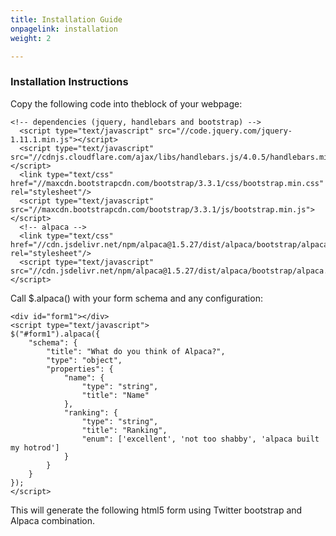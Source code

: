 ```yaml
---
title: Installation Guide
onpagelink: installation
weight: 2

---
```

### Installation Instructions

Copy the following code into theblock of your webpage:

    
    
  

    <!-- dependencies (jquery, handlebars and bootstrap) -->
      <script type="text/javascript" src="//code.jquery.com/jquery-1.11.1.min.js"></script>
      <script type="text/javascript" src="//cdnjs.cloudflare.com/ajax/libs/handlebars.js/4.0.5/handlebars.min.js"></script>
      <link type="text/css" href="//maxcdn.bootstrapcdn.com/bootstrap/3.3.1/css/bootstrap.min.css" rel="stylesheet"/>
      <script type="text/javascript" src="//maxcdn.bootstrapcdn.com/bootstrap/3.3.1/js/bootstrap.min.js"></script>
      <!-- alpaca -->
      <link type="text/css" href="//cdn.jsdelivr.net/npm/alpaca@1.5.27/dist/alpaca/bootstrap/alpaca.min.css" rel="stylesheet"/>
      <script type="text/javascript" src="//cdn.jsdelivr.net/npm/alpaca@1.5.27/dist/alpaca/bootstrap/alpaca.min.js"></script>
    

Call $.alpaca() with your form schema and any configuration:

     
    <div id="form1"></div>
    <script type="text/javascript">
    $("#form1").alpaca({
        "schema": {
            "title": "What do you think of Alpaca?",
            "type": "object",
            "properties": {
                "name": {
                    "type": "string",
                    "title": "Name"
                },
                "ranking": {
                    "type": "string",
                    "title": "Ranking",
                    "enum": ['excellent', 'not too shabby', 'alpaca built my hotrod']
                }
            }
        }
    });
    </script>
    

This will generate the following html5 form using Twitter bootstrap and Alpaca combination.
